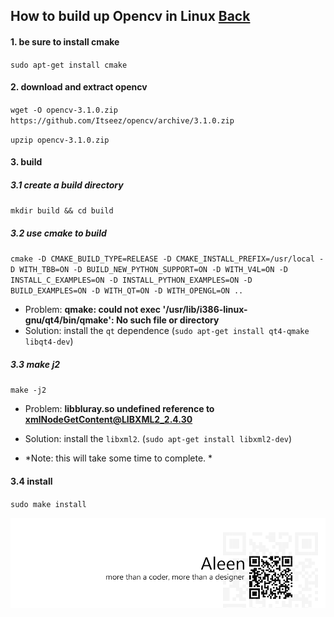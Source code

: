 ## How to build up Opencv in Linux [Back](./qa.md)

#### 1. be sure to install cmake

`sudo apt-get install cmake`

#### 2. download and extract opencv

`wget -O opencv-3.1.0.zip https://github.com/Itseez/opencv/archive/3.1.0.zip`

`upzip opencv-3.1.0.zip`

#### 3. build

##### 3.1 create a build directory

`mkdir build && cd build`

##### 3.2 use cmake to build

`cmake -D CMAKE_BUILD_TYPE=RELEASE -D CMAKE_INSTALL_PREFIX=/usr/local -D WITH_TBB=ON -D BUILD_NEW_PYTHON_SUPPORT=ON -D WITH_V4L=ON -D INSTALL_C_EXAMPLES=ON -D INSTALL_PYTHON_EXAMPLES=ON -D BUILD_EXAMPLES=ON -D WITH_QT=ON -D WITH_OPENGL=ON ..`

- Problem: **qmake: could not exec '/usr/lib/i386-linux-gnu/qt4/bin/qmake': No such file or directory**
- Solution: install the `qt` dependence (`sudo apt-get install qt4-qmake libqt4-dev`)

##### 3.3 make j2

`make -j2`

- Problem: **libbluray.so undefined reference to xmlNodeGetContent@LIBXML2_2.4.30**
- Solution: install the `libxml2`. (`sudo apt-get install libxml2-dev`)

- *Note: this will take some time to complete. *

#### 3.4 install

`sudo make install`



<a href="http://aleen42.github.io/" target="_blank" ><img src="./../pic/tail.gif"></a>
